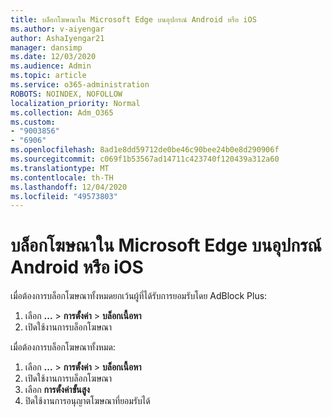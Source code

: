 ```yaml
---
title: บล็อกโฆษณาใน Microsoft Edge บนอุปกรณ์ Android หรือ iOS
ms.author: v-aiyengar
author: AshaIyengar21
manager: dansimp
ms.date: 12/03/2020
ms.audience: Admin
ms.topic: article
ms.service: o365-administration
ROBOTS: NOINDEX, NOFOLLOW
localization_priority: Normal
ms.collection: Adm_O365
ms.custom:
- "9003856"
- "6906"
ms.openlocfilehash: 8ad1e8dd59712de0be46c90bee24b0e8d290906f
ms.sourcegitcommit: c069f1b53567ad14711c423740f120439a312a60
ms.translationtype: MT
ms.contentlocale: th-TH
ms.lasthandoff: 12/04/2020
ms.locfileid: "49573803"
---
```

# <a name="block-ads-in-microsoft-edge-on-an-adroid-or-ios-device"></a>บล็อกโฆษณาใน Microsoft Edge บนอุปกรณ์ Android หรือ iOS

เมื่อต้องการบล็อกโฆษณาทั้งหมดยกเว้นผู้ที่ได้รับการยอมรับโดย AdBlock Plus:
1. เลือก **...** > **การตั้งค่า**  >  **บล็อกเนื้อหา**
2. เปิดใช้งานการบล็อกโฆษณา

เมื่อต้องการบล็อกโฆษณาทั้งหมด:
1. เลือก **...** > **การตั้งค่า**  >  **บล็อกเนื้อหา**
2. เปิดใช้งานการบล็อกโฆษณา
3. เลือก **การตั้งค่าขั้นสูง**
4. ปิดใช้งานการอนุญาตโฆษณาที่ยอมรับได้